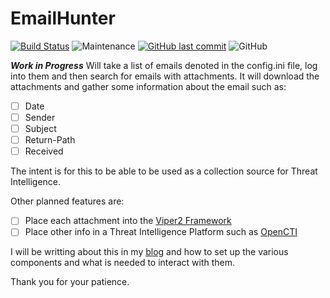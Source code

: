 # EmailHunter

[![Build Status](https://img.shields.io/badge/platform-Linux-blue.svg)](https://shields.io/)
![Maintenance](https://img.shields.io/maintenance/yes/2024.svg?style=flat-square)
[![GitHub last commit](https://img.shields.io/github/last-commit/cybersheepdog/EmailHunter.svg?style=flat-square)](https://github.com/cybersheepdog/EmailHunter/commit/master)
![GitHub](https://img.shields.io/github/license/cybersheepdog/EmailHunter)

***Work in Progress***
Will take a list of emails denoted in the config.ini file, log into them and then search for emails with attachments.  It will download the attachments and gather some information about the email such as:
- [ ] Date
- [ ] Sender
- [ ] Subject
- [ ] Return-Path
- [ ] Received

The intent is for this to be able to be used as a collection source for Threat Intelligence.

Other planned features are:
- [ ] Place each attachment into the [Viper2 Framework](https://github.com/viper-framework/viper2)
- [ ] Place other info in a Threat Intelligence Platform such as [OpenCTI](https://github.com/OpenCTI-Platform/opencti)

I will be writting about this in my [blog](https://cybersheepdog.wordpress.com/) and how to set up the various components and what is needed to interact with them.

Thank you for your patience.
